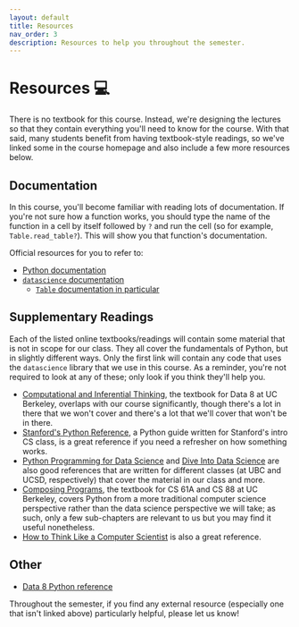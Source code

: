 ```yaml
---
layout: default
title: Resources
nav_order: 3
description: Resources to help you throughout the semester.
---
```


# Resources 💻

There is no textbook for this course. Instead, we're designing the lectures so that they contain everything you'll need to know for the course. With that said, many students benefit from having textbook-style readings, so we've linked some in the course homepage and also include a few more resources below.

<!-- ## [Practice Problems By Topic](../resources/assets/other/practice_problems) -->

## Documentation

In this course, you'll become familiar with reading lots of documentation. If you're not sure how a function works, you should type the name of the function in a cell by itself followed by `?` and run the cell (so for example, `Table.read_table?`). This will show you that function's documentation.

Official resources for you to refer to:
- [Python documentation](https://docs.python.org/3/tutorial/index.html)
- [`datascience` documentation](http://data8.org/datascience/tutorial.html)
  - [`Table` documentation in particular](http://data8.org/datascience/tables.html)

## Supplementary Readings

Each of the listed online textbooks/readings will contain some material that is not in scope for our class. They all cover the fundamentals of Python, but in slightly different ways. Only the first link will contain any code that uses the `datascience` library that we use in this course. As a reminder, you're not required to look at any of these; only look if you think they'll help you.

- [Computational and Inferential Thinking](http://inferentialthinking.com), the textbook for Data 8 at UC Berkeley, overlaps with our course significantly, though there's a lot in there that we won't cover and there's a lot that we'll cover that won't be in there.
- [Stanford's Python Reference](https://cs.stanford.edu/people/nick/py), a Python guide written for Stanford's intro CS class, is a great reference if you need a refresher on how something works.
- [Python Programming for Data Science](https://www.tomasbeuzen.com/python-programming-for-data-science/chapters/chapter1-basics.html) and [Dive Into Data Science](https://eldridgejm.github.io/dive_into_data_science/front.html) are also good references that are written for different classes (at UBC and UCSD, respectively) that cover the material in our class and more.
- [Composing Programs](http://composingprograms.com), the textbook for CS 61A and CS 88 at UC Berkeley, covers Python from a more traditional computer science perspective rather than the data science perspective we will take; as such, only a few sub-chapters are relevant to us but you may find it useful nonetheless.
- [How to Think Like a Computer Scientist](https://runestone.academy/runestone/books/published/thinkcspy/index.html) is also a great reference.

## Other
- [Data 8 Python reference](http://data8.org/fa20/python-reference.html)

Throughout the semester, if you find any external resource (especially one that isn't linked above) particularly helpful, please let us know!
